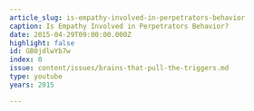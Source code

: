 ```yaml
---
article_slug: is-empathy-involved-in-perpetrators-behavior
caption: Is Empathy Involved in Perpetrators Behavior?
date: 2015-04-29T09:00:00.000Z
highlight: false
id: GB0jdlwYb7w
index: 0
issue: content/issues/brains-that-pull-the-triggers.md
type: youtube
years: 2015

---
```

